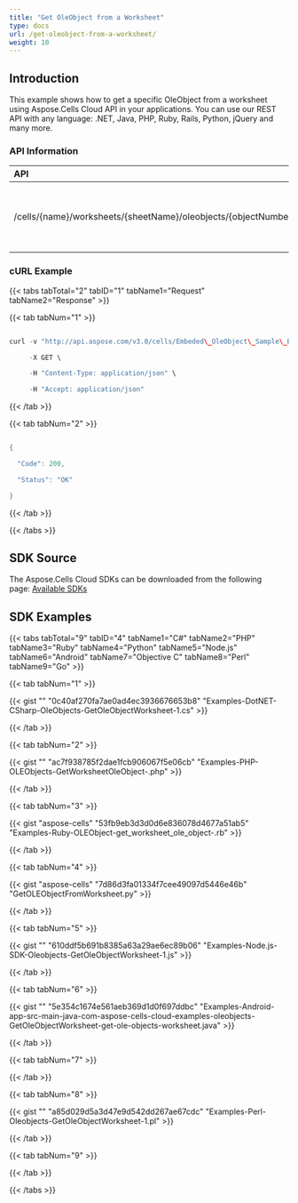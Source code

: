 ```yaml
---
title: "Get OleObject from a Worksheet"
type: docs
url: /get-oleobject-from-a-worksheet/
weight: 10
---
```


## **Introduction**
This example shows how to get a specific OleObject from a worksheet using Aspose.Cells Cloud API in your applications. You can use our REST API with any language: .NET, Java, PHP, Ruby, Rails, Python, jQuery and many more.
### **API Information**

|**API**|**Type**|**Description**|**Resource Link**|
| :- | :- | :- | :- |
|/cells/{name}/worksheets/{sheetName}/oleobjects/{objectNumber}|GET|Get OLE object info or get the OLE object in some format|[GetWorksheetOleObject](https://apireference.aspose.cloud/cells/#/OleObjects/GetWorksheetOleObject)|
### **cURL Example**
{{< tabs tabTotal="2" tabID="1" tabName1="Request" tabName2="Response" >}}

{{< tab tabNum="1" >}}

```java

curl -v "http://api.aspose.com/v3.0/cells/Embeded\_OleObject\_Sample\_Book1.xlsx/worksheets/Sheet1/oleobjects/0?appSID=xxxx&signature=xxxx" \

     -X GET \

     -H "Content-Type: application/json" \

     -H "Accept: application/json"

```

{{< /tab >}}

{{< tab tabNum="2" >}}

```java

{

  "Code": 200,

  "Status": "OK"

}

```

{{< /tab >}}

{{< /tabs >}}
## **SDK Source**
The Aspose.Cells Cloud SDKs can be downloaded from the following page: [Available SDKs](/available-sdks-html/)
## **SDK Examples**
{{< tabs tabTotal="9" tabID="4" tabName1="C#" tabName2="PHP" tabName3="Ruby" tabName4="Python" tabName5="Node.js" tabName6="Android" tabName7="Objective C" tabName8="Perl" tabName9="Go" >}}

{{< tab tabNum="1" >}}

{{< gist "" "0c40af270fa7ae0ad4ec3936676653b8" "Examples-DotNET-CSharp-OleObjects-GetOleObjectWorksheet-1.cs" >}}

{{< /tab >}}

{{< tab tabNum="2" >}}

{{< gist "" "ac7f938785f2dae1fcb906067f5e06cb" "Examples-PHP-OLEObjects-GetWorksheetOleObject-.php" >}}

{{< /tab >}}

{{< tab tabNum="3" >}}

{{< gist "aspose-cells" "53fb9eb3d3d0d6e836078d4677a51ab5" "Examples-Ruby-OLEObject-get\_worksheet\_ole\_object-.rb" >}}

{{< /tab >}}

{{< tab tabNum="4" >}}

{{< gist "aspose-cells" "7d86d3fa01334f7cee49097d5446e46b" "GetOLEObjectFromWorksheet.py" >}}

{{< /tab >}}

{{< tab tabNum="5" >}}

{{< gist "" "610ddf5b691b8385a63a29ae6ec89b06" "Examples-Node.js-SDK-Oleobjects-GetOleObjectWorksheet-1.js" >}}

{{< /tab >}}

{{< tab tabNum="6" >}}

{{< gist "" "5e354c1674e561aeb369d1d0f697ddbc" "Examples-Android-app-src-main-java-com-aspose-cells-cloud-examples-oleobjects-GetOleObjectWorksheet-get-ole-objects-worksheet.java" >}}

{{< /tab >}}

{{< tab tabNum="7" >}}

{{< /tab >}}

{{< tab tabNum="8" >}}

{{< gist "" "a85d029d5a3d47e9d542dd267ae67cdc" "Examples-Perl-Oleobjects-GetOleObjectWorksheet-1.pl" >}}

{{< /tab >}}

{{< tab tabNum="9" >}}

{{< /tab >}}

{{< /tabs >}}
